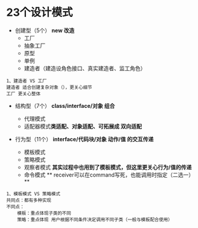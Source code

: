 # 23个设计模式
* 创建型（5个） **new 改造**
    * 工厂
    * 抽象工厂
    * 原型
    * 单例
    * 建造者（建造设角色接口、真实建造者、监工角色）
```
1、建造者 VS 工厂
建造者 适合创建复杂对象（），更关心细节
工厂 更关心整体
```
* 结构型（7个） **class/interface/对象 组合**
    * 代理模式
    * 适配器模式**类适配、对象适配、可拓展成 双向适配**

* 行为型（11个） **interface/代码块/对象 动作/值 的交互传递**
    * 模板模式
    * 策略模式
    * 观察者模式 **其实过程中也用到了模板模式，但这里更关心行为/值的传递**
    * 命令模式 ** receiver可以在command写死，也能调用时指定（二选一） **
 ```
 1、模板模式 VS 策略模式
 共同点：都有多种实现
 不同点：
     模板：重点体现子类的不同
     策略：重点体现 用户根据不同条件决定调用不同子类（一般与模板配合使用）
 ```